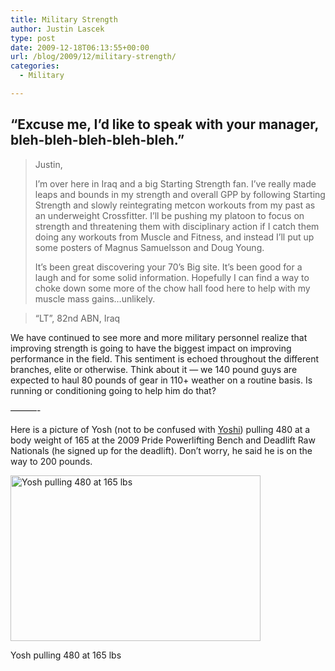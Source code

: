 ```yaml
---
title: Military Strength
author: Justin Lascek
type: post
date: 2009-12-18T06:13:55+00:00
url: /blog/2009/12/military-strength/
categories:
  - Military

---
```

## &#8220;Excuse me, I&rsquo;d like to speak with your manager, bleh-bleh-bleh-bleh-bleh.&#8221;



> Justin,
> 
> I&rsquo;m over here in Iraq and a big Starting Strength fan. I&rsquo;ve really made leaps and bounds in my strength and overall GPP by following Starting Strength and slowly reintegrating metcon workouts from my past as an underweight Crossfitter. I&rsquo;ll be pushing my platoon to focus on strength and threatening them with disciplinary action if I catch them doing any workouts from Muscle and Fitness, and instead I&rsquo;ll put up some posters of Magnus Samuelsson and Doug Young.
> 
> It&rsquo;s been great discovering your 70&rsquo;s Big site. It&rsquo;s been good for a laugh and for some solid information. Hopefully I can find a way to choke down some more of the chow hall food here to help with my muscle mass gains&#8230;unlikely.
  
> 
  
> &#8220;LT&#8221;, 82nd ABN, Iraq

We have continued to see more and more military personnel realize that improving strength is going to have the biggest impact on improving performance in the field. This sentiment is echoed throughout the different branches, elite or otherwise. Think about it &#8212; we 140 pound guys are expected to haul 80 pounds of gear in 110+ weather on a routine basis. Is running or conditioning going to help him do that?
  

  
&#8212;&#8212;&#8212;-
  

  
Here is a picture of Yosh (not to be confused with [Yoshi][1]) pulling 480 at a body weight of 165 at the 2009 Pride Powerlifting Bench and Deadlift Raw Nationals (he signed up for the deadlift). Don&rsquo;t worry, he said he is on the way to 200 pounds.
  

  


<div id="attachment_960" style="width: 410px" class="wp-caption aligncenter">
  <img aria-describedby="caption-attachment-960" data-attachment-id="960" data-permalink="/blog/2009/12/military-strength/attachment/480/" data-orig-file="/2009/12/480.jpg" data-orig-size="600,398" data-comments-opened="1" data-image-meta="{&quot;aperture&quot;:&quot;0&quot;,&quot;credit&quot;:&quot;&quot;,&quot;camera&quot;:&quot;&quot;,&quot;caption&quot;:&quot;&quot;,&quot;created_timestamp&quot;:&quot;0&quot;,&quot;copyright&quot;:&quot;&quot;,&quot;focal_length&quot;:&quot;0&quot;,&quot;iso&quot;:&quot;0&quot;,&quot;shutter_speed&quot;:&quot;0&quot;,&quot;title&quot;:&quot;&quot;}" data-image-title="480" data-image-description="" data-medium-file="/2009/12/480-400x265.jpg" data-large-file="/2009/12/480.jpg" src="/2009/12/480-400x265.jpg" alt="Yosh pulling 480 at 165 lbs" width="400" height="265" class="size-medium wp-image-960" srcset="/2009/12/480-400x265.jpg 400w, /2009/12/480.jpg 600w" sizes="(max-width: 400px) 100vw, 400px" />
  
  <p id="caption-attachment-960" class="wp-caption-text">
    Yosh pulling 480 at 165 lbs
  </p>
</div>

 [1]: http://yoshi.2yr.net/pics/mario-party-advance-yoshi2.jpg
